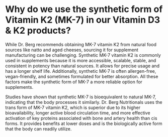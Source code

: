 # Why do we use the synthetic form of Vitamin K2 (MK-7) in our Vitamin D3 & K2 products?

While Dr. Berg recommends obtaining MK-7 vitamin K2 from natural food sources like natto and aged cheeses, sourcing it for supplement manufacturing can be challenging. Synthetic MK-7 vitamin K2 is commonly used in supplements because it is more accessible, scalable, stable, and consistent in potency than natural sources. It allows for precise usage and has a longer shelf life. Additionally, synthetic MK-7 is often allergen-free, vegan-friendly, and sometimes formulated for better absorption. All these factors make the synthetic form of MK-7 a more reliable option for supplements.

Studies have shown that synthetic MK-7 is bioequivalent to natural MK-7, indicating that the body processes it similarly. Dr. Berg Nutritionals uses the trans form of MK-7 vitamin K2, which is superior due to its higher bioavailability, longer active blood circulation time, and more effective activation of key proteins associated with bone and artery health than cis forms. It provides benefits at lower doses and is the biologically active form that the body can readily utilize.